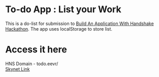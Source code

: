 # To-do App : List your Work
This is a do-list for submission to [Build An Application With Handshake Hackathon](https://gitcoin.co/issue/namebasehq/api-documentation/10/100023462). The app uses localStorage to store list. 

# Access it here

HNS Domain - todo.eevr/  
[Skynet Link](https://siasky.net/LAAqKnuhiM3UU2-gh7vNUeEwRyKBGrCNaN1XbEJSe_Ev9A/)
